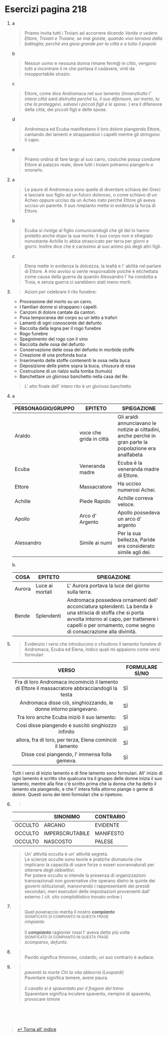 # Esercizi pagina 218 <!-- Metadata: type: Outline; created: 2020-09-16 15:20:48; reads: 9; read: 2020-09-17 18:06:20; revision: 9; modified: 2020-09-17 18:06:20; importance: 0/5; urgency: 0/5; -->
1. a
    > Priamo invita tutti i Troiani ad accorrere dicendo _Venite a vedere Ettore, Troiani e Troiane, se mai gioiste, quando vivo tornava dalla battaglia; perché era gioia grande per la città e a tutto il popolo_
   
   b
    > Nessun uomo e nessuna donna rimane ferm@ in cittò, vengono tutti a incontrare il re che portava il cadavere, vinti da insopportabile strazio.

   c
    > Ettore, come dice Andromaca nel suo lamento (_Innanzitutto l' intera città sarà distrutta perché tu, il suo difensore, sei morto, tu che la proteggevi, salvavi i piccoli figli e le spose._ ) era il difensore della città, dei piccoli figli e delle spose.

    d
    > Andromaca ed Ecuba manifestano il loro dolore piangendo Ettore, cantando dei lamenti e strappandosi i capelli mentre gli stringono il capo.

    e
    > Priamo ordina di fare largo al suo carro, cosicché possa condurre Ettore al palazzo reale, dove tutti i troiani potranno piangerlo e onorarlo.

2. a
    > Le paure di Andromaca sono quelle di diventare schiava dei Greci e lasciare suo figlio ad un futuro doloroso, o come schiavo di un Acheo oppure ucciso da un Acheo irato perché Ettore gli aveva ucciso un parente. Il suo rimpianto mette in evidenza la forza di Ettore.

    b
    > Ecuba si rivolge al figlio comunicandogli che gli dei lo hanno protetto anche dopo la sua morte: il suo corpo non è sfregiato nonostante Achille lo abbia strascicato per terra per giorni e giorni. Inoltre dice che è carissimo al suo animo più degli altri figli.

    c
    > Elena mette in evidenza la dolcezza, la lealtà e l' abilità nel parlare di Ettore. A mio avviso si sente responsabile poiché è etichettata come causa della guerra da quando Alessandro l' ha condotta a Troia, e senza guerra ci sarebbero stati meno morti.
3. > Azioni per celebrare il rito funebre:
    * Processione del morto su un carro.
    * I familiari donne si strappano i capelli.
    * Canzoni di dolore cantate da cantori.
    * Posa temporanea del corpo su un letto a trafori
    * Lamenti di ogni conoscente del defunto
    * Raccolta della legna per il rogo funebre
    * Rogo funebre
    * Spegnimento del rogo con il vino
    * Raccolta delle ossa del defunto
    * Conservazione delle ossa del defunto in morbide stoffe
    * Creazione di una profonda buca
    * Inserimento delle stoffe contenenti le ossa nella buca
    * Deposizione delle pietre sopra la buca, chiusura di essa
    * Costruzione di un rialzo sulla tomba (tumulo)
    * Banchettare un glorioso banchetto nella casa del Re.
    
    > L' atto finale dell' intero rito è un glorioso banchetto
4. > 
    a

    PERSONAGGIO/GRUPPO|EPITETO|SPIEGAZIONE
    |-----|--|----|
    Araldo|voce che grida in città|Gli araldi annunciavano le notizie ai cittadini, anche perché in gran parte la popolazione era analfabeta
    Ecuba|Veneranda madre| Ecuba è la veneranda madre di Ettore.
    Ettore|Massacratore| Ha ucciso numerosi Achei.
    Achille|Piede Rapido|Achille correva veloce.
    Apollo|Arco d' Argento|Apollo possedeva un arco d' argento
    Alessandro|Simile ai numi|Per la sua bellezza, Paride era considerato simile agli dei.    
   
     b. 

    COSA|EPITETO|SPIEGAZIONE
    |---|---|---|
    Aurora|Luce ai mortali|L' Aurora portava la luce del giorno sulla terra.
    |Bende|Splendenti| Andromaca possedeva ornamenti dell' acconciatura splendenti. La benda è una striscia di stoffa che si porta avvolta intorno al capo, per trattenere i capelli o per ornamento, come segno di consacrazione alla divinità.

5. > Evidenzio i versi che introducono o chiudono il lamento funebre di Andromaca, Ecuba ed Elena, indico quali mi appaiono come versi formulari

    VERSO|FORMULARE SÌ/NO|
     :----: | -- |
    Fra di loro Andromaca incominciò il lamento di Ettore il massacratore abbracciandogli la testa| SÌ
    Andromaca disse ciò, singhiozzando, le donne intorno piangevano. | SÌ
    Tra loro anche Ecuba iniziò il suo lamento:| SÌ
    Così disse piangendo e suscitò singhiozzo infinito| SÌ
    allora, fra di loro, per terza, Elena cominciò il lamento| SÌ
    Disse così piangendo, l' immensa folla gemeva. | SÌ
    
    Tutti i versi di inizio lamento e di fine lamento sono formulari. All' inizio di ogni lamento è scritto che qualcuna tra il gruppo delle donne inizia il suo lamento, mentre alla fine c'è scritto prima che la donna che ha detto il lamento sta piangendo, e che l' intera folla attorno piange o geme di dolore. Questi sono dei temi formulari che si ripetono.

6. ><br>  
    ||SINONIMO|CONTRARIO
    |-|-|-|
    |OCCULTO|ARCANO|EVIDENTE
    |OCCULTO|IMPERSCRUTABILE|MANIFESTO
    |OCCULTO|NASCOSTO|PALESE

    > Un' attività occulta è un' attività segreta.<br>
    > Le scienze occulte sono teorie e pratiche divinatorie che implicano la capacità di usare forze o esseri sovrannaturali per ottenere degli obbiettivi.<br>
    > Per potere occulto si intende la presenza di organizzazioni transnazionali non governative che operano dietro le quinte dei governi istituzionali, manovrando i rappresentanti dei presidi secondari, meri esecutori delle impostazioni provenienti dall' esterno ( cit. sito complottistico trovato online )

7. > <br>Quel poveraccio merita il nostro ***compianto***<br>
     <sup>SIGNIFICATO DI COMPIANTO IN QUESTA FRASE<br></sup>
    _rimpianto_<br><br>
     > Il ***compianto*** ragionier rossi l' aveva detto più volte<br>
     <sup>SIGNIFICATO DI COMPIANTO IN QUESTA FRASE<br></sup>
     _scomparso, defunto._
8. > <br>Pavido significa timoroso, codardo, un suo contrario è audace.

9. > <br>_paventò la morte Chi la vita abborria (Leopardi)_  
    > Paventare significa temere, avere paura.  <br><br>
    > _il cavallo si è spaventato per il fragore del treno_    
    > Spaventare significa incutere spavento, riempire di spavento, provocare timore  
    

<br><br><br>
> [:leftwards_arrow_with_hook: Torna all' indice](https://github.com/bortox/Compiti-di-Epica/blob/master/README.md)
